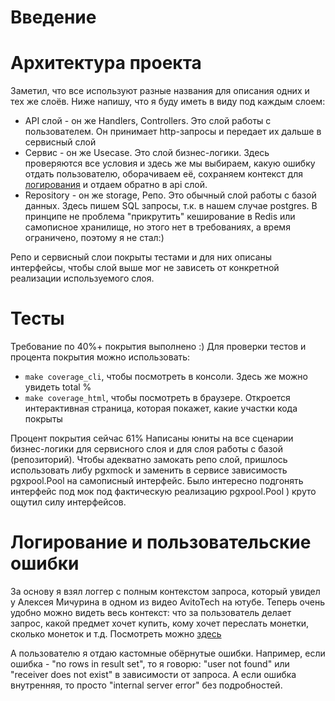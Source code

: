 
# Введение

# Архитектура проекта
Заметил, что все используют разные названия для описания одних и тех же слоёв. Ниже напишу, что я буду иметь в виду под каждым слоем:
- API слой - он же Handlers, Controllers. Это слой работы с пользователем. Он принимает http-запросы и 
передает их дальше в сервисный слой
- Сервис - он же Usecase. Это слой бизнес-логики. Здесь проверяются все условия и здесь же мы выбираем, какую ошибку отдать пользователю,
оборачиваем её, сохраняем контекст для [логирования](#логирование-и-пользовательские-ошибки)
и отдаем обратно в api слой. 
- Repository - он же storage, Репо. Это обычный слой работы с базой данных. Здесь пишем SQL запросы, т.к. в нашем случае
postgres. В принципе не проблема "прикрутить" кеширование в Redis или самописное хранилище, но этого нет в требованиях, 
а время ограничено, поэтому я не стал:)

Репо и сервисный слои покрыты тестами и для них описаны интерфейсы, чтобы слой выше мог не зависеть от конкретной реализации
используемого слоя.

# Тесты
Требование по 40%+ покрытия выполнено :) 
Для проверки тестов и процента покрытия можно использовать:
- `make coverage_cli`, чтобы посмотреть в консоли. Здесь же можно увидеть total %
- `make coverage_html`, чтобы посмотреть в браузере. Откроется интерактивная страница, которая покажет, 
какие участки кода покрыты

Процент покрытия сейчас 61% 
Написаны юниты на все сценарии бизнес-логики для сервисного слоя и для слоя работы с базой (репозиторий).
Чтобы адекватно замокать репо слой, пришлось использовать либу pgxmock и заменить в сервисе зависимость pgxpool.Pool 
на самописный интерфейс. Было интересно подгонять интерфейс под мок под фактическую реализацию pgxpool.Pool )
круто ощутил силу интерфейсов.


# Логирование и пользовательские ошибки
За основу я взял логгер с полным контекстом запроса, который увидел у Алексея Мичурина в 
одном из видео AvitoTech на ютубе. 
Теперь очень удобно можно видеть весь контекст: что за пользователь делает запрос, какой предмет хочет купить,
кому хочет переслать монетки, сколько монеток и т.д.
Посмотреть можно [здесь](./internal/lib/logger) 

А пользователю я отдаю кастомные обёрнутые ошибки. 
Например, если ошибка - "no rows in result set", то я говорю:
"user not found" или "receiver does not exist" в зависимости от запроса.
А если ошибка внутренняя, то просто "internal server error" без подробностей.

